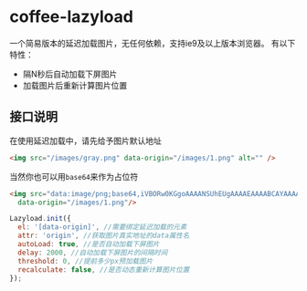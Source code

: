 # coffee-lazyload

一个简易版本的延迟加载图片，无任何依赖，支持ie9及以上版本浏览器。
有以下特性：

- 隔N秒后自动加载下屏图片
- 加载图片后重新计算图片位置

## 接口说明

在使用延迟加载中，请先给予图片默认地址

```html
<img src="/images/gray.png" data-origin="/images/1.png" alt="" />
```

当然你也可以用`base64`来作为占位符

```html
<img src="data:image/png;base64,iVBORw0KGgoAAAANSUhEUgAAAAEAAAABCAYAAAAfFcSJAAAAAXNSR0IArs4c6QAAAARnQU1BAACxjwv8YQUAAAAJcEhZcwAADsQAAA7EAZUrDhsAAAANSURBVBhXYzh8+PB/AAffA0nNPuCLAAAAAElFTkSuQmCC"
  data-origin="/images/1.png"/>
```

```javascript
Lazyload.init({
  el: '[data-origin]', //需要绑定延迟加载的元素
  attr: 'origin', //获取图片真实地址的data属性名
  autoLoad: true, //是否自动加载下屏图片
  delay: 2000, //自动加载下屏图片的间隔时间
  threshold: 0, //提前多少px预加载图片
  recalculate: false, //是否动态重新计算图片位置
});
```
